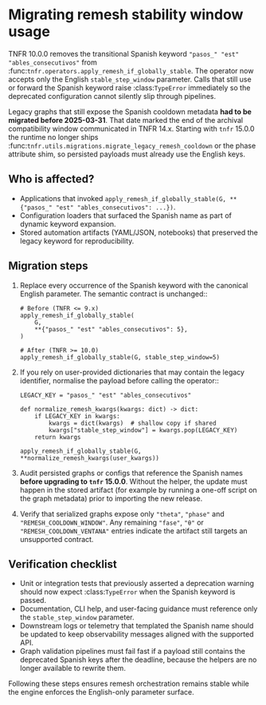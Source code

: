 # Migrating remesh stability window usage

TNFR 10.0.0 removes the transitional Spanish keyword
``"pasos_" "est" "ables_consecutivos"`` from
:func:`tnfr.operators.apply_remesh_if_globally_stable`. The operator now
accepts only the English ``stable_step_window`` parameter. Calls that still use
or forward the Spanish keyword raise :class:`TypeError` immediately so the
deprecated configuration cannot silently slip through pipelines.

Legacy graphs that still expose the Spanish cooldown metadata **had to be
migrated before 2025-03-31**. That date marked the end of the archival
compatibility window communicated in TNFR 14.x. Starting with ``tnfr`` 15.0.0
the runtime no longer ships :func:`tnfr.utils.migrations.migrate_legacy_remesh_cooldown`
or the phase attribute shim, so persisted payloads must already use the English
keys.

## Who is affected?

- Applications that invoked
  ``apply_remesh_if_globally_stable(G, **{"pasos_" "est" "ables_consecutivos": ...})``.
- Configuration loaders that surfaced the Spanish name as part of dynamic
  keyword expansion.
- Stored automation artifacts (YAML/JSON, notebooks) that preserved the legacy
  keyword for reproducibility.

## Migration steps

1. Replace every occurrence of the Spanish keyword with the canonical English
   parameter. The semantic contract is unchanged::

       # Before (TNFR <= 9.x)
       apply_remesh_if_globally_stable(
           G,
           **{"pasos_" "est" "ables_consecutivos": 5},
       )

       # After (TNFR >= 10.0)
       apply_remesh_if_globally_stable(G, stable_step_window=5)

2. If you rely on user-provided dictionaries that may contain the legacy
   identifier, normalise the payload before calling the operator::

       LEGACY_KEY = "pasos_" "est" "ables_consecutivos"

       def normalize_remesh_kwargs(kwargs: dict) -> dict:
           if LEGACY_KEY in kwargs:
               kwargs = dict(kwargs)  # shallow copy if shared
               kwargs["stable_step_window"] = kwargs.pop(LEGACY_KEY)
           return kwargs

       apply_remesh_if_globally_stable(G, **normalize_remesh_kwargs(user_kwargs))

3. Audit persisted graphs or configs that reference the Spanish names **before
   upgrading to ``tnfr`` 15.0.0**. Without the helper, the update must happen in
   the stored artifact (for example by running a one-off script on the graph
   metadata) prior to importing the new release.

4. Verify that serialized graphs expose only ``"theta"``, ``"phase"`` and
   ``"REMESH_COOLDOWN_WINDOW"``. Any remaining ``"fase"``, ``"θ"`` or
   ``"REMESH_COOLDOWN_VENTANA"`` entries indicate the artifact still targets an
   unsupported contract.

## Verification checklist

- Unit or integration tests that previously asserted a deprecation warning
  should now expect :class:`TypeError` when the Spanish keyword is passed.
- Documentation, CLI help, and user-facing guidance must reference only the
  ``stable_step_window`` parameter.
- Downstream logs or telemetry that templated the Spanish name should be
  updated to keep observability messages aligned with the supported API.
- Graph validation pipelines must fail fast if a payload still contains the
  deprecated Spanish keys after the deadline, because the helpers are no longer
  available to rewrite them.

Following these steps ensures remesh orchestration remains stable while the
engine enforces the English-only parameter surface.
